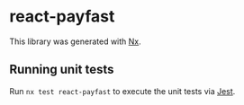 # react-payfast

This library was generated with [Nx](https://nx.dev).

## Running unit tests

Run `nx test react-payfast` to execute the unit tests via [Jest](https://jestjs.io).
